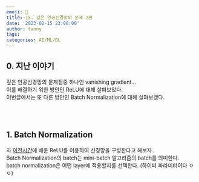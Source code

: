 ```yaml
---
emoji: 🔮
title: 15. 깊은 인공신경망의 문제 2편
date: '2023-02-15 23:00:00'
author: tanny
tags: 
categories: AI/ML/DL
---
```


## 0. 지난 이야기
깊은 인공신경망의 문제점중 하나인 vanishing gradient...<br>
이를 해결하기 위한 방안인 ReLU에 대해 살펴보았다.<br>
이번글에서는 또 다른 방안인 Batch Normalization에 대해 살펴보겠다.<br>

<br>
<br>

## 1. Batch Normalization
자 [이전시간](https://tannybrown.github.io/ai/16/)에 배운 ReLU를 이용하여 신경망을 구성한다고 해보자.<br>
Batch Normalization의 batch는 mini-batch 알고리즘의 batch를 의미한다.<br>
batch normalization은 어떤 layer에 적용할지를 선택한다. (하이퍼 파라미터이다 ㅇㅇ)<br>
